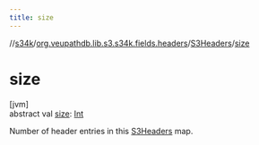 ```yaml
---
title: size
---
```

//[s34k](../../../index.html)/[org.veupathdb.lib.s3.s34k.fields.headers](../index.html)/[S3Headers](index.html)/[size](size.html)



# size



[jvm]\
abstract val [size](size.html): [Int](https://kotlinlang.org/api/latest/jvm/stdlib/kotlin/-int/index.html)



Number of header entries in this [S3Headers](index.html) map.




